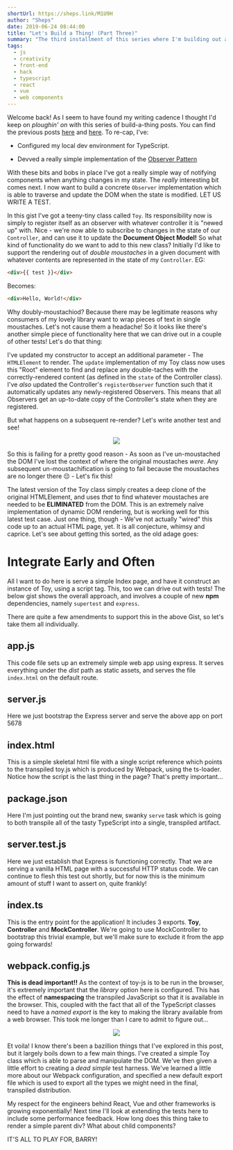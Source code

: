 ```yaml
---
shortUrl: https://sheps.link/M1U9H
author: "Sheps"
date: 2019-06-24 08:44:00
title: "Let's Build a Thing! (Part Three)"
summary: "The third installment of this series where I'm building out a client rendering framework."
tags:
  - js
  - creativity
  - front-end
  - hack
  - typescript
  - react
  - vue
  - web components
---
```


Welcome back! As I seem to have found my writing cadence I thought I'd keep on _ploughin' on_ with
this series of build-a-thing posts. You can find the previous posts
[here](https://medium.com/@thesheps/lets-build-a-thing-part-one-7b29e4f8e955) and
[here](https://medium.com/@thesheps/lets-build-a-thing-part-two-64b74940f91a). To re-cap, I've:

- Configured my local dev environment for TypeScript.

- Devved a really simple implementation of the [Observer Pattern](https://en.wikipedia.org/wiki/Observer_pattern)

With these bits and bobs in place I've got a really simple way of notifying components when
anything changes in my state. The _really_ interesting bit comes next. I now want to build a
concrete `Observer` implementation which is able to traverse and update the DOM when the state
is modified. LET US WRITE A TEST.

<script src="https://gist.github.com/thesheps/e68b45aedffec10a27b767ed2572d227.js"></script>

In this gist I've got a teeny-tiny class called `Toy`. Its responsibility now is simply to
register itself as an observer with whatever controller it is "newed up" with. Nice - we're now
able to subscribe to changes in the state of our `Controller`, and can use it to update the
**Document Object Model!** So what kind of functionality do we want to add to this new class?
Initially I'd like to support the rendering out of _double moustaches_ in a given document with
whatever contents are represented in the state of my `Controller`. EG:

```html
<div>{{ test }}</div>
```

Becomes:

```html
<div>Hello, World!</div>
```

Why doubly-moustachiod? Because there may be legitimate reasons why consumers of my lovely library
want to wrap pieces of text in single moustaches. Let's not cause them a headache! So it looks
like there's another simple piece of functionality here that we can drive out in a couple of other
tests! Let's do that thing:

<script src="https://gist.github.com/thesheps/33d93c2f1190fbc87664e2f491fed75d.js"></script>

I've updated my constructor to accept an additional parameter - The `HTMLElement` to render.
The `update` implementation of my Toy class now uses this "Root" element to find and replace any
double-taches with the correctly-rendered content (as defined in the `state` of the Controller
class). I've _also_ updated the Controller's `registerObserver` function such that it
automatically updates any newly-registered Observers. This means that all Observers get an
up-to-date copy of the Controller's state when they are registered.

But what happens on a subsequent re-render? Let's write another test and see!

<p align="center">
    <img src="/assets/posts/2019-06-24/failing-test.png">
</p>

So this is failing for a pretty good reason - As soon as I've un-moustached the DOM I've lost
the context of where the original moustaches _were_. Any subsequent un-moustachification is going
to fail because the moustaches are no longer there :pensive: - Let's fix this!

<script src="https://gist.github.com/thesheps/387db65690e04e92cda8408236ae96a2.js"></script>

The latest version of the Toy class simply creates a deep clone of the original HTMLElement, and
uses _that_ to find whatever moustaches are needed to be **ELIMINATED** from the DOM. This is an
extremely naïve implementation of dynamic DOM rendering, but is working well for this latest test
case. Just one thing, though - We've not actually "wired" this code up to an actual HTML page,
yet. It is all conjecture, whimsy and caprice. Let's see about getting this sorted, as the old
adage goes:

# Integrate Early and Often

All I want to do here is serve a simple Index page, and have it construct an instance of Toy,
using a script tag. This, too we can drive out with tests! The below gist shows the overall
approach, and involves a couple of new **npm** dependencies, namely `supertest` and `express`.

<script src="https://gist.github.com/thesheps/8cc467645411965508fe068d970dbe5d.js"></script>

There are quite a few amendments to support this in the above Gist, so let's take them all
individually.

## app.js

This code file sets up an extremely simple web app using express. It serves everything under the
_dist_ path as static assets, and serves the file `index.html` on the default route.

## server.js

Here we just bootstrap the Express server and serve the above app on port 5678

## index.html

This is a simple skeletal html file with a single script reference which points to the transpiled
toy.js which is produced by Webpack, using the ts-loader. Notice how the script is the last thing
in the page? That's pretty important...

## package.json

Here I'm just pointing out the brand new, swanky `serve` task which is going to both transpile
all of the tasty TypeScript into a single, transpiled artifact.

## server.test.js

Here we just establish that Express is functioning correctly. That we are serving a vanilla HTML
page with a successful HTTP status code. We can continue to flesh this test out shortly, but for
now this is the minimum amount of stuff I want to assert on, quite frankly!

## index.ts

This is the entry point for the application! It includes 3 exports. **Toy**, **Controller** and
**MockController**. We're going to use MockController to bootstrap this trivial example, but
we'll make sure to exclude it from the app going forwards!

## webpack.config.js

**This is dead important!!** As the context of toy-js is to be run in the browser, it's extremely
important that the _library_ option here is configured. This has the effect of **namespacing** the
transpiled JavaScript so that it is available in the browser. This, coupled with the fact that
all of the TypeScript classes need to have a _named export_ is the key to making the library
available from a web browser. This took me longer than I care to admit to figure out...

<p align="center">
  <img src="/assets/posts/2019-06-24/et-voila.png">
</p>

Et voila! I know there's been a bazillion things that I've explored in this post, but it largely
boils down to a few main things. I've created a simple Toy class which is able to parse and
manipulate the DOM. We've then given a little effort to creating a _dead simple_ test harness.
We've learned a little more about our Webpack configuration, and specified a new default export
file which is used to export all the types we might need in the final, transpiled distribution.

My respect for the engineers behind React, Vue and other frameworks is growing exponentially! Next
time I'll look at extending the tests here to include some performance feedback. How long does
this thing take to render a simple parent div? What about child components?

IT'S ALL TO PLAY FOR, BARRY!
